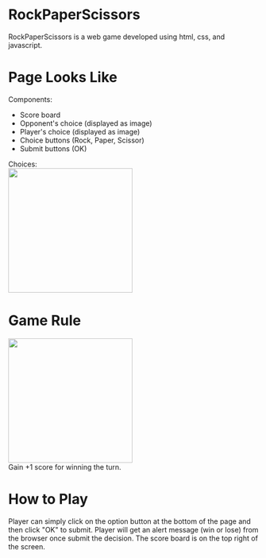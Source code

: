 # RockPaperScissors

RockPaperScissors is a web game developed using html, css, and javascript. 

# Page Looks Like
Components:
* Score board
* Opponent's choice (displayed as image)
* Player's choice (displayed as image)
* Choice buttons (Rock, Paper, Scissor)
* Submit buttons (OK) <br />

Choices: <br />
<img src="https://images-na.ssl-images-amazon.com/images/I/61QkvmvEdVL.png" width="250">

# Game Rule
<img src="https://miro.medium.com/max/774/1*ZnG1siCKGD5GgzxTtZEG2w.png" width="250"> <br />
Gain +1 score for winning the turn.

# How to Play
Player can simply click on the option button at the bottom of the page and then click "OK" to submit.
Player will get an alert message (win or lose) from the browser once submit the decision.
The score board is on the top right of the screen.
